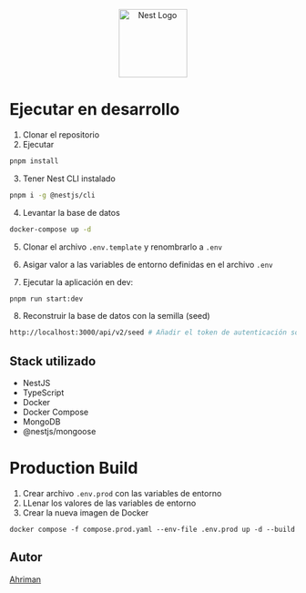 <p align="center">
  <a href="http://nestjs.com/" target="blank"><img src="https://nestjs.com/img/logo-small.svg" width="120" alt="Nest Logo" /></a>
</p>

# Ejecutar en desarrollo

1. Clonar el repositorio
2. Ejecutar
```bash
pnpm install
```

3. Tener Nest CLI instalado
```bash
pnpm i -g @nestjs/cli
```

4. Levantar la base de datos
```bash
docker-compose up -d
```

5. Clonar el archivo `.env.template` y renombrarlo a `.env`

6. Asigar valor a las variables de entorno definidas en el archivo `.env`

7. Ejecutar la aplicación en dev:
```bash
pnpm run start:dev
```

8. Reconstruir la base de datos con la semilla (seed)
```bash
http://localhost:3000/api/v2/seed # Añadir el token de autenticación solo para administradores, desarrolladores, etc.
```

<!-- 5. Ejecutar
```bash
nest start
```

6. Abrir el navegador
```bash
http://localhost:3000/api/v2/pokemons
```

7. Para cerrar la base de datos
```bash
docker-compose down
``` -->

## Stack utilizado

- NestJS
- TypeScript
- Docker
- Docker Compose
- MongoDB
- @nestjs/mongoose
<!-- - TypeORM -->


# Production Build
1. Crear archivo `.env.prod` con las variables de entorno
2. LLenar los valores de las variables de entorno
3. Crear la nueva imagen de Docker
```
docker compose -f compose.prod.yaml --env-file .env.prod up -d --build
```

## Autor

[Ahriman](https://github.com/ahriman)